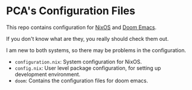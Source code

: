 # PCA's Configuration Files
This repo contains configuration for [NixOS](https://nixos.org/) and [Doom Emacs](https://github.com/hlissner/doom-emacs/).

If you don't know what are they, you really should check them out.

I am new to both systems, so there may be problems in the configuration.

* `configuration.nix`: System configuration for NixOS.
* `config.nix`: User level package configuration, for setting up development environment.
* `doom`: Contains the configuration files for doom emacs.
